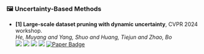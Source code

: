 ### 🖼️ Uncertainty-Based Methods


- **[1] Large-scale dataset pruning with dynamic uncertainty**, CVPR 2024 workshop.  
*He, Muyang and Yang, Shuo and Huang, Tiejun and Zhao, Bo*  
![](https://img.shields.io/badge/Dyn-Unc-blue) ![](https://img.shields.io/badge/Image_Classification-green)  ![](https://img.shields.io/badge/Uncertainty-red) ![](https://img.shields.io/badge/Dataset_Pruning-orange)
<a href="https://openaccess.thecvf.com/content/CVPR2024W/DDCV/papers/He_Large-scale_Dataset_Pruning_with_Dynamic_Uncertainty_CVPRW_2024_paper.pdf"><img src="https://img.shields.io/badge/arXiv-Paper-%23D2691E?logo=arxiv" alt="Paper Badge"></a>

